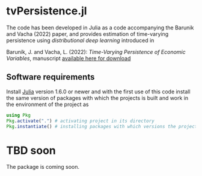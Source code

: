 # tvPersistence.jl

The code has been developed in Julia as a code accompanying the Barunik and Vacha (2022) paper, and provides estimation of time-varying persistence using *distributional deep learning* introduced in

Baruník, J. and Vacha, L. (2022): *Time-Varying Persistence of Economic Variables*, manuscript [available here for download](https://barunik.github.io)


## Software requirements

Install [Julia](http://julialang.org/) version 1.6.0 or newer and with the first use of this code install the same version of packages with which the projects is built and work in the environment of the project as

```julia
using Pkg
Pkg.activate(".") # activating project in its directory
Pkg.instantiate() # installing packages with which versions the project is built
```

# TBD soon

The package is coming soon.
